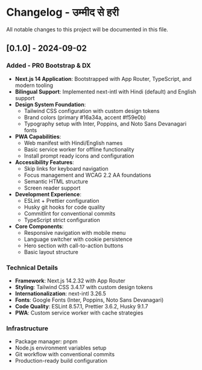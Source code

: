 # Changelog - उम्मीद से हरी

All notable changes to this project will be documented in this file.

## [0.1.0] - 2024-09-02

### Added - PR0 Bootstrap & DX

- **Next.js 14 Application**: Bootstrapped with App Router, TypeScript, and modern tooling
- **Bilingual Support**: Implemented next-intl with Hindi (default) and English support
- **Design System Foundation**:
  - Tailwind CSS configuration with custom design tokens
  - Brand colors (primary #16a34a, accent #f59e0b)
  - Typography setup with Inter, Poppins, and Noto Sans Devanagari fonts
- **PWA Capabilities**:
  - Web manifest with Hindi/English names
  - Basic service worker for offline functionality
  - Install prompt ready icons and configuration
- **Accessibility Features**:
  - Skip links for keyboard navigation
  - Focus management and WCAG 2.2 AA foundations
  - Semantic HTML structure
  - Screen reader support
- **Development Experience**:
  - ESLint + Prettier configuration
  - Husky git hooks for code quality
  - Commitlint for conventional commits
  - TypeScript strict configuration
- **Core Components**:
  - Responsive navigation with mobile menu
  - Language switcher with cookie persistence
  - Hero section with call-to-action buttons
  - Basic layout structure

### Technical Details

- **Framework**: Next.js 14.2.32 with App Router
- **Styling**: Tailwind CSS 3.4.17 with custom design tokens
- **Internationalization**: next-intl 3.26.5
- **Fonts**: Google Fonts (Inter, Poppins, Noto Sans Devanagari)
- **Code Quality**: ESLint 8.57.1, Prettier 3.6.2, Husky 9.1.7
- **PWA**: Custom service worker with cache strategies

### Infrastructure

- Package manager: pnpm
- Node.js environment variables setup
- Git workflow with conventional commits
- Production-ready build configuration
